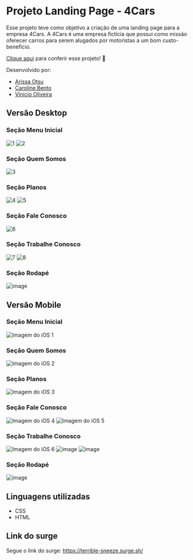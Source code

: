 # Projeto Landing Page - 4Cars

Esse projeto teve como objetivo a criação de uma landing page para a empresa 4Cars. A 4Cars é uma empresa fictícia que possui como missão oferecer carros para serem alugados por motoristas a um bom custo-benefício. 

[Clique aqui](https://terrible-sneeze.surge.sh) para conferir esse projeto! :star_struck:

Desenvolvido por: 
- [Arissa Otsu](https://github.com/arissaotsu)
- [Caroline Bento](https://github.com/avilacarol-bit)
- [Vinicio Oliveira](https://github.com/ovinicio)
## Versão Desktop

### Seção Menu Inicial
![1](https://user-images.githubusercontent.com/102440200/174505941-edafbf8a-4bb6-4bc4-b928-cc5e87b28589.PNG)
![2](https://user-images.githubusercontent.com/102440200/174506001-162c1081-ed6b-4c99-b7ef-bcd54c05c48e.PNG)

### Seção Quem Somos
![3](https://user-images.githubusercontent.com/102440200/174506018-6e483b97-be86-485b-8f6b-251a80766985.PNG)

### Seção Planos
![4](https://user-images.githubusercontent.com/102440200/174506201-664ecf4a-da2d-4c9b-8bc8-cdacd79a47d6.PNG)
![5](https://user-images.githubusercontent.com/102440200/174506206-19d6a538-1c9b-40dd-89e4-21183b8c337b.PNG)

### Seção Fale Conosco
![6](https://user-images.githubusercontent.com/102440200/174506222-3c10920a-6a8c-4ae0-9f9a-edd27f1c1d18.PNG)

### Seção Trabalhe Conosco
![7](https://user-images.githubusercontent.com/102440200/174506279-7d952e79-5ca9-4898-9701-ae7dc65adf1a.PNG)
![8](https://user-images.githubusercontent.com/102440200/174506283-b133859a-2fc6-4b5d-9d93-60dbb44dc58d.PNG)

### Seção Rodapé
![image](https://user-images.githubusercontent.com/102440200/174507212-921ed7e6-e725-4d04-bc8a-7c297d1e87d9.png)


## Versão Mobile

### Seção Menu Inicial
![Imagem do iOS 1](https://user-images.githubusercontent.com/102264452/174507624-613933a2-098c-4ace-82b8-c012c9b7ce82.png)

### Seção Quem Somos
![Imagem do iOS 2](https://user-images.githubusercontent.com/102264452/174507650-06941c7b-9914-4469-a09a-9dc276d31e81.png)

### Seção Planos
![Imagem do iOS 3](https://user-images.githubusercontent.com/102264452/174507663-6f20292a-6c61-4716-a790-bd34c431479a.png)


### Seção Fale Conosco
![Imagem do iOS 4](https://user-images.githubusercontent.com/102264452/174507715-6dfdb3e7-5de7-4d07-806f-5688033063be.png)
![Imagem do iOS 5](https://user-images.githubusercontent.com/102264452/174507749-e96e5f02-dc87-4f84-9395-92b55f45b6f8.png)


### Seção Trabalhe Conosco
![Imagem do iOS 6](https://user-images.githubusercontent.com/102264452/174507763-05cee53c-0115-4cf2-80ae-1579d9adf2ee.png)
![image](https://user-images.githubusercontent.com/102264452/174507780-34d04c13-90c9-49a4-be95-2750e606f480.png)
![image](https://user-images.githubusercontent.com/102264452/174507790-a655ed71-2cdf-4a6a-9dbf-fd24258570f1.png)

### Seção Rodapé
![image](https://user-images.githubusercontent.com/102264452/174507802-ba764c78-8e05-47d0-856d-0fbebc5adf04.png)

## Linguagens utilizadas
- CSS
- HTML

## Link do surge
Segue o link do surge: https://terrible-sneeze.surge.sh/
